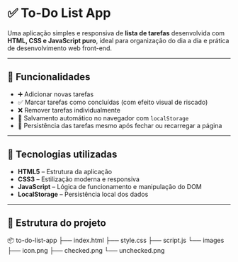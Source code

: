 # ✅ To-Do List App

Uma aplicação simples e responsiva de **lista de tarefas** desenvolvida com **HTML, CSS e JavaScript puro**, ideal para organização do dia a dia e prática de desenvolvimento web front-end.


---

## 🚀 Funcionalidades

- ➕ Adicionar novas tarefas
- ✅ Marcar tarefas como concluídas (com efeito visual de riscado)
- ❌ Remover tarefas individualmente
- 💾 Salvamento automático no navegador com `localStorage`
- 🔁 Persistência das tarefas mesmo após fechar ou recarregar a página

---

## 🧱 Tecnologias utilizadas

- **HTML5** – Estrutura da aplicação
- **CSS3** – Estilização moderna e responsiva
- **JavaScript** – Lógica de funcionamento e manipulação do DOM
- **LocalStorage** – Persistência local dos dados

---

## 📁 Estrutura do projeto

📦 to-do-list-app ├── index.html ├── style.css ├── script.js └── images ├── icon.png ├── checked.png └── unchecked.png